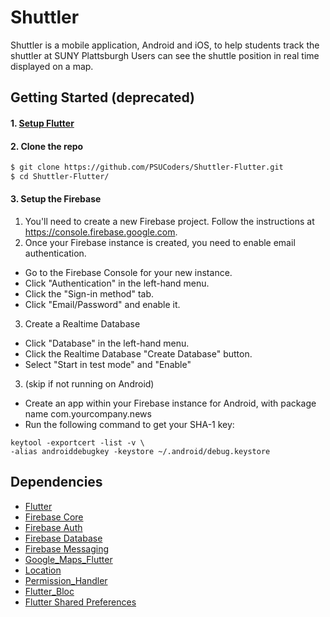 # Shuttler

Shuttler is a mobile application, Android and iOS, to help students track the shuttler at SUNY Plattsburgh Users can see the shuttle position in real time displayed on a map.

## Getting Started (deprecated)

#### 1. [Setup Flutter](https://flutter.io/setup/)

#### 2. Clone the repo

```sh
$ git clone https://github.com/PSUCoders/Shuttler-Flutter.git
$ cd Shuttler-Flutter/
```

#### 3. Setup the Firebase 

1. You'll need to create a new Firebase project. Follow the instructions at https://console.firebase.google.com.
2. Once your Firebase instance is created, you need to enable email authentication.

* Go to the Firebase Console for your new instance.
* Click "Authentication" in the left-hand menu.
* Click the "Sign-in method" tab.
* Click "Email/Password" and enable it.

3. Create a Realtime Database
* Click "Database" in the left-hand menu.
* Click the Realtime Database "Create Database" button.
* Select "Start in test mode" and "Enable"

3. (skip if not running on Android)

* Create an app within your Firebase instance for Android, with package name com.yourcompany.news
* Run the following command to get your SHA-1 key:

```
keytool -exportcert -list -v \
-alias androiddebugkey -keystore ~/.android/debug.keystore
```


## Dependencies

* [Flutter](https://flutter.io/)
* [Firebase Core](https://github.com/flutter/plugins/tree/master/packages/firebase_core)
* [Firebase Auth](https://github.com/flutter/plugins/tree/master/packages/firebase_auth)
* [Firebase Database](https://github.com/flutter/plugins/tree/master/packages/firebase_database)
* [Firebase Messaging](https://github.com/flutter/plugins/tree/master/packages/firebase_messaging)
* [Google_Maps_Flutter](https://github.com/flutter/plugins/tree/master/packages/google_maps_flutter)
* [Location](https://github.com/Lyokone/flutterlocation)
* [Permission_Handler](https://pub.dartlang.org/packages/permission_handler)
* [Flutter_Bloc](https://github.com/felangel/bloc/)
* [Flutter Shared Preferences](https://github.com/flutter/plugins/tree/master/packages/shared_preferences)
